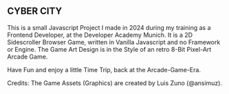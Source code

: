 CYBER CITY
---
This is a small Javascript Project I made in 2024 during my training as a Frontend Developer, at the Developer Academy Munich.
It is a 2D Sidescroller Browser Game, written in Vanilla Javascript and no Framework or Engine.
The Game Art Design is in the Style of an retro 8-Bit Pixel-Art Arcade Game.

Have Fun and enjoy a little Time Trip, back at the Arcade-Game-Era.

Credits:
The Game Assets (Graphics) are created by Luis Zuno (@ansimuz).
